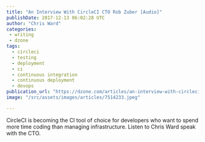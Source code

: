 ```yaml
---
title: "An Interview With CircleCI CTO Rob Zuber [Audio]"
publishDate: 2017-12-13 06:02:28 UTC
author: "Chris Ward"
categories:
 - writing
 - dzone
tags:
  - circleci
  - testing
  - deployment
  - ci
  - continuous integration
  - continuous deployment
  - devops
publication_url: "https://dzone.com/articles/an-interview-with-circleci-cto-rob-zuber"
image: "/src/assets/images/articles/7514233.jpeg"

---
```

CircleCI is becoming the CI tool of choice for developers who want to spend more time coding than managing infrastructure. Listen to Chris Ward speak with the CTO.

